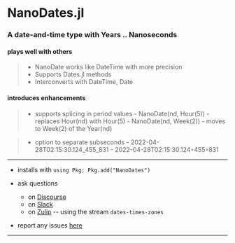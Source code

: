 # NanoDates.jl

### A date-and-time type with Years .. Nanoseconds

#### plays well with others

>   - NanoDate works like DateTime with more precision
>   - Supports Dates.jl methods
>   - Interconverts with DateTime, Date

#### introduces enhancements

>    - supports splicing in period values
        - NanoDate(nd, Hour(5))
          - replaces Hour(nd) with Hour(5)
        - NanoDate(nd, Week(2))
          - moves to Week(2) of the Year(nd)

>    - option to separate subseconds
        - 2022-04-28T02:15:30.124_455_831
        - 2022-04-28T02:15:30.124◦455◦831


----

- installs with  `using Pkg; Pkg.add("NanoDates")`

- ask questions
  - on [Discourse](https://discourse.julialang.org/latest)
  - on [Slack](https://app.slack.com/client/T68168MUP)
  - on [Zulip](https://julialang.zulipchat.com/#narrow/stream/321834-dates-times-zones) -- using the stream `dates-times-zones`
  
- report any issues [here](https://github.com/JeffreySarnoff/NanoDates.jl/issues)

----
